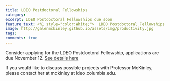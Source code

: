 ```yaml
---
title: LDEO Postdoctoral Fellowships
category: 
excerpt: LDEO Postdoctoral Fellowships due soon
feature_text: <h1 style="color:White;">  LDEO Postdoctoral Fellowships due soon </h1>
image: http://galenmckinley.github.io/assets/img/productivity.jpg
tags: 
comments: true
---
```


Consider applying for the LDEO Postdoctoral Fellowship, applications are due November 12. [See details here](https://www.ldeo.columbia.edu/about-ldeo/office-director/postdoctoral-fellowship-earth-environmental-and-ocean-sciences)

If you would like to discuss possible projects with Professor McKinley, please contact her at mckinley at ldeo.columbia.edu.